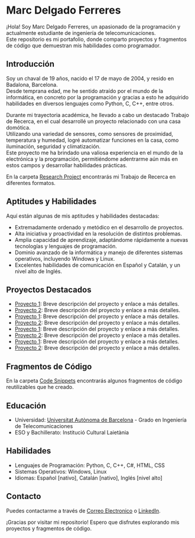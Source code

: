 # Marc Delgado Ferreres

¡Hola! Soy Marc Delgado Ferreres, un apasionado de la programación y actualmente estudiante de ingeniería de telecomunicaciones.  
Este repositorio es mi portafolio, donde comparto proyectos y fragmentos de código que demuestran mis habilidades como programador.  

## Introducción

Soy un chaval de 19 años, nacido el 17 de mayo de 2004, y resido en Badalona, Barcelona.  
Desde temprana edad, me he sentido atraído por el mundo de la informática, en concreto por la programación y gracias a esto he adquirido habilidades en diversos lenguajes como Python, C, C++, entre otros.  
  
Durante mi trayectoria académica, he llevado a cabo un destacado Trabajo de Recerca, en el cual desarrollé un proyecto relacionado con una casa domótica.  
Utilizando una variedad de sensores, como sensores de proximidad, temperatura y humedad, logré automatizar funciones en la casa, como iluminación, seguridad y climatización.  
Este proyecto me ha brindado una valiosa experiencia en el mundo de la electrónica y la programación, permitiéndome adentrarme aún más en estos campos y desarrollar habilidades prácticas.  
  
En la carpeta [Research Project](./Research-Project) encontrarás mi Trabajo de Recerca en diferentes formatos.  
  
## Aptitudes y Habilidades  
  
Aquí están algunas de mis aptitudes y habilidades destacadas:  
  
- Extremadamente ordenado y metódico en el desarrollo de proyectos.  
- Alta iniciativa y proactividad en la resolución de distintos problemas.  
- Amplia capacidad de aprendizaje, adaptándome rápidamente a nuevas tecnologías y lenguajes de programación.  
- Dominio avanzado de la informática y manejo de diferentes sistemas operativos, incluyendo Windows y Linux.  
- Excelentes habilidades de comunicación en Español y Catalán, y un nivel alto de Inglés.  
  
## Proyectos Destacados  
  
- [Proyecto 1](./Projects/Proyecto1/README.md): Breve descripción del proyecto y enlace a más detalles.  
- [Proyecto 2](./Projects/Proyecto2/README.md): Breve descripción del proyecto y enlace a más detalles.  
- [Proyecto 1](./Projects/Proyecto1/README.md): Breve descripción del proyecto y enlace a más detalles.  
- [Proyecto 2](./Projects/Proyecto2/README.md): Breve descripción del proyecto y enlace a más detalles.  
- [Proyecto 1](./Projects/Proyecto1/README.md): Breve descripción del proyecto y enlace a más detalles.  
- [Proyecto 2](./Projects/Proyecto2/README.md): Breve descripción del proyecto y enlace a más detalles.  
- [Proyecto 1](./Projects/Proyecto1/README.md): Breve descripción del proyecto y enlace a más detalles.  
- [Proyecto 2](./Projects/Proyecto2/README.md): Breve descripción del proyecto y enlace a más detalles.  
  
## Fragmentos de Código  
  
En la carpeta [Code Snippets](./Code-Snippets) encontrarás algunos fragmentos de código reutilizables que he creado.  
  
## Educación  
  
- Universidad: [Universitat Autònoma de Barcelona](www.uab.cat) - Grado en Ingeniería de Telecomunicaciones  
- ESO y Bachillerato: Institució Cultural Laietània  
  
## Habilidades  
  
- Lenguajes de Programación: Python, C, C++, C#, HTML, CSS  
- Sistemas Operativos: Windows, Linux  
- Idiomas: Español [nativo], Catalán [nativo], Inglés [nivel alto]  
  
## Contacto  
  
Puedes contactarme a través de [Correo Electronico](mailto:marcdelgado100@gmail.com) o [LinkedIn]([https://www.linkedin.com/in/tuperfil](https://www.linkedin.com/in/marc-delgado-ferreres/)).  
  
¡Gracias por visitar mi repositorio! Espero que disfrutes explorando mis proyectos y fragmentos de código.  
  
